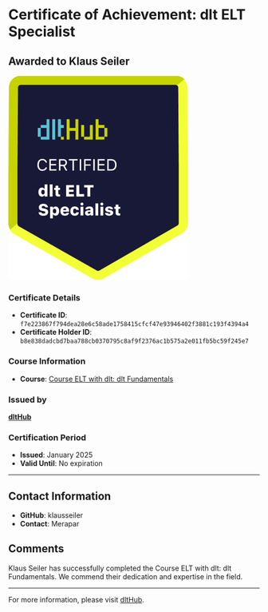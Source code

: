 
# Certificate of Achievement: dlt ELT Specialist

## Awarded to **Klaus Seiler**

![Course Image](../badges/dlt_ELT_specialist.png)

### Certificate Details
- **Certificate ID**: `f7e223867f794dea28e6c58ade1758415cfcf47e93946402f3881c193f4394a4`
- **Certificate Holder ID**: `b8e838dadcbd7baa788cb0370795c8af9f2376ac1b575a2e011fb5bc59f245e7`

### Course Information
- **Course**: [Course ELT with dlt: dlt Fundamentals](https://github.com/dlt-hub/dlthub-education/tree/main/courses/dlt_fundamentals_dec_2024)

### Issued by
[**dltHub**](https://dlthub.com/) 

### Certification Period
- **Issued**: January 2025
- **Valid Until**: No expiration

---

## Contact Information
- **GitHub**: klausseiler
- **Contact**: Merapar

## Comments
Klaus Seiler has successfully completed the Course ELT with dlt: dlt Fundamentals. We commend their dedication and expertise in the field.

---

For more information, please visit [dltHub](https://dlthub.com/).
    